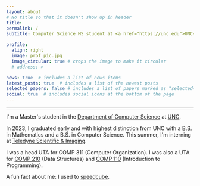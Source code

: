 ```yaml
---
layout: about
# No title so that it doesn't show up in header
title: 
permalink: /
subtitle: Computer Science MS student at <a href="https://unc.edu">UNC</a> • SWE Intern @ <a href="https://www.teledyne-si.com">Teledyne SI</a>

profile:
  align: right
  image: prof_pic.jpg
  image_circular: true # crops the image to make it circular
  # address: >

news: true  # includes a list of news items
latest_posts: true  # includes a list of the newest posts
selected_papers: false # includes a list of papers marked as "selected={true}"
social: true  # includes social icons at the bottom of the page
---
```


---

I'm a Master's student in the [Department of Computer Science](https://cs.unc.edu) at [UNC](https://unc.edu).

In 2023, I graduated early and with highest distinction from UNC with a B.S. in Mathematics and a B.S. in Computer Science. This summer, I'm interning at [Teledyne Scientific & Imaging](https://www.teledyne-si.com).

I was a head UTA for COMP 311 (Computer Organization). I was also a UTA for [COMP 210](https://www.cs.unc.edu/~kakiryan/teaching/summer-210.html) (Data Structures) and [COMP 110](https://22s.comp110.com) (Introduction to Programming).

A fun fact about me: I used to [speedcube](/blog/2021/cubing-pb).
